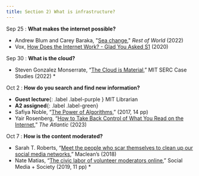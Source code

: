 ```yaml
---
title: Section 2) What is infrastructure?
---
```

Sep 25
: **What makes the internet possible?** 
- Andrew Blum and Carey Baraka, "[Sea change](https://restofworld.org/2022/google-meta-underwater-cables/)," *Rest of World* (2022) 
- Vox, [How Does the Internet Work? - Glad You Asked S1](https://www.youtube.com/watch?v=TNQsmPf24go) (2020)

Sep 30
: **What is the cloud?**
- Steven Gonzalez Monserrate, “[The Cloud is Material](https://mit-serc.pubpub.org/pub/the-cloud-is-material/release/2),” MIT SERC Case Studies (2022) * 

Oct 2
: **How do you search and find new information?** 
- **Guest lecture**{: .label .label-purple } MIT Librarian
- **A2 assigned**{: .label .label-green} 
- Safiya Noble, “[The Power of Algorithms](https://safiyaunoble.com/wp-content/uploads/2020/09/Algorithms_Oppression_Introduction_Intro.pdf),” (2017, 14 pp) 
- Yair Rosenberg, “[How to Take Back Control of What You Read on the Internet](https://web.archive.org/web/20230307064131/https://www.theatlantic.com/ideas/archive/2023/03/social-media-algorithms-twitter-meta-rss-reader/673282/),” *The Atlantic* (2023)

Oct 7
: **How is the content moderated?** 
- Sarah T. Roberts, “[Meet the people who scar themselves to clean up our social media networks](https://macleans.ca/opinion/meet-the-people-who-scar-themselves-to-clean-up-our-social-media-networks/),” Maclean’s (2018) 
- Nate Matias, “[The civic labor of volunteer moderators online](https://journals.sagepub.com/doi/10.1177/2056305119836778),” Social Media + Society (2019, 11 pp) *